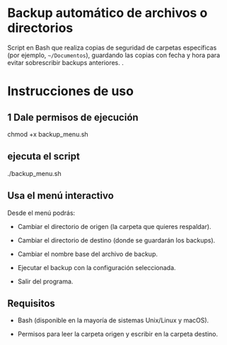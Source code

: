 # Backup automático de archivos o directorios

Script en Bash que realiza copias de seguridad de carpetas específicas (por ejemplo, `~/Documentos`), guardando las copias con fecha y hora para evitar sobrescribir backups anteriores.
.

# Instrucciones de uso

## 1 Dale permisos de ejecución

chmod +x backup_menu.sh

## ejecuta el script

./backup_menu.sh

## Usa el menú interactivo

Desde el menú podrás:

- Cambiar el directorio de origen (la carpeta que quieres respaldar).

- Cambiar el directorio de destino (donde se guardarán los backups).

- Cambiar el nombre base del archivo de backup.

- Ejecutar el backup con la configuración seleccionada.

- Salir del programa.

## Requisitos

- Bash (disponible en la mayoría de sistemas Unix/Linux y macOS).

- Permisos para leer la carpeta origen y escribir en la carpeta destino.

